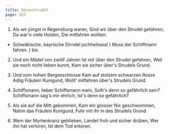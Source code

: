 ```yaml
---
title: Donaustrudel
page: 323
---  
```



1. Als wir jüngst in Regensburg waren,
Sind wir über den Strudel gefahren;
Da war'n viele Holden,
Die mitfahren wollten.


- Schwäbische, bayrische Dirndel juchheihasa! )
Muss der Schiffmann fahren. ) bis


2. Und ein Mädel von zwölf Jahren
Ist mit über den Strudel gefahren,
Weil sie noch nicht lieben kunnt,
Kam sie sicher über's Strudels Grund.


3. Und vom hohen Bergesschlosse
Kam auf stolzem schwarzen Rosse
Adlig Fräulein Kunigund,
Wollt' mitfahren über's Strudels Grund.


4. Schiffsmann, lieber Schiffsmann mein,
Sollt's denn so gefährlich sein?
Schiffsmann sag's mir ehrlich,
Ist's denn so gefährlich?


5. Als sie auf die Mitt gekommen,
Kam ein grosser Nix geschwommen,
Nahm das Fräulein Kunigund,
Fuhr mit ihr in des Strudels Grund.


6. Wem der Myrtenkranz geblieben,
Landet froh und sicher drüben,
Wer ihn hat verloren,
Ist dem Tod erkoren.
